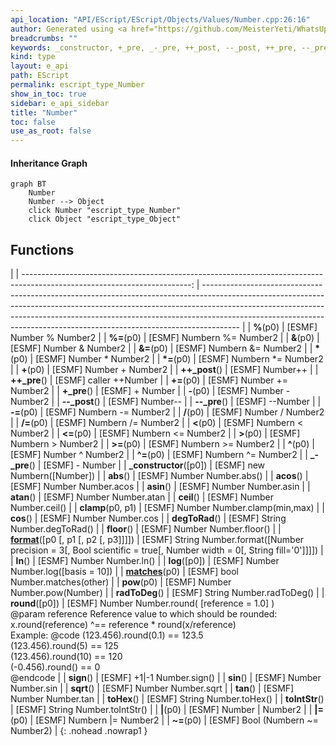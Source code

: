 ```yaml
---
api_location: "API/EScript/EScript/Objects/Values/Number.cpp:26:16"
author: Generated using <a href="https://github.com/MeisterYeti/WhatsUpDoc">WhatsUpDoc</a>
breadcrumbs: ""
keywords: _constructor, +_pre, _-_pre, ++_post, --_post, ++_pre, --_pre, abs, acos, asin, atan, ceil, cos, clamp, degToRad, floor, format, ln, log, matches, pow, radToDeg, round, sign, sin, sqrt, tan, toHex, toIntStr
kind: type
layout: e_api
path: EScript
permalink: escript_type_Number
show_in_toc: true
sidebar: e_api_sidebar
title: "Number"
toc: false
use_as_root: false
---
```


#### Inheritance Graph

```mermaid
graph BT
	Number
	Number --> Object
	click Number "escript_type_Number"
	click Object "escript_type_Object"
```

## Functions

|
| ------------------------------------------------------------------------------------------------------------------------: | --------------------------------------------------------------------------------------------------------------------------------------------------------------------------------------------------------------------------------------------------------------------------------------------------------------------------------- | 
| **%**(p0)                                                                                                                 | [ESMF] Number % Number2                                                                                                                                                                                                                                                                                                           | 
| **%=**(p0)                                                                                                                | [ESMF] Numbern %= Number2                                                                                                                                                                                                                                                                                                         | 
| **&amp;**(p0)                                                                                                             | [ESMF] Number & Number2                                                                                                                                                                                                                                                                                                           | 
| **&amp;=**(p0)                                                                                                            | [ESMF] Numbern &= Number2                                                                                                                                                                                                                                                                                                         | 
| **\***(p0)                                                                                                                | [ESMF] Number \* Number2                                                                                                                                                                                                                                                                                                          | 
| **\*=**(p0)                                                                                                               | [ESMF] Numbern \*= Number2                                                                                                                                                                                                                                                                                                        | 
| **+**(p0)                                                                                                                 | [ESMF] Number + Number2                                                                                                                                                                                                                                                                                                           | 
| **++_post**()                                                                                                             | [ESMF] Number++                                                                                                                                                                                                                                                                                                                   | 
| **++_pre**()                                                                                                              | [ESMF] caller ++Number                                                                                                                                                                                                                                                                                                            | 
| **+=**(p0)                                                                                                                | [ESMF] Number += Number2                                                                                                                                                                                                                                                                                                          | 
| **+_pre**()                                                                                                               | [ESMF] + Number                                                                                                                                                                                                                                                                                                                   | 
| **-**(p0)                                                                                                                 | [ESMF] Number - Number2                                                                                                                                                                                                                                                                                                           | 
| **\-\-_post**()                                                                                                           | [ESMF] Number--                                                                                                                                                                                                                                                                                                                   | 
| **\-\-_pre**()                                                                                                            | [ESMF] --Number                                                                                                                                                                                                                                                                                                                   | 
| **-=**(p0)                                                                                                                | [ESMF] Numbern -= Number2                                                                                                                                                                                                                                                                                                         | 
| **/**(p0)                                                                                                                 | [ESMF] Number / Number2                                                                                                                                                                                                                                                                                                           | 
| **/=**(p0)                                                                                                                | [ESMF] Numbern /= Number2                                                                                                                                                                                                                                                                                                         | 
| **&lt;**(p0)                                                                                                              | [ESMF] Numbern < Number2                                                                                                                                                                                                                                                                                                          | 
| **&lt;=**(p0)                                                                                                             | [ESMF] Numbern <= Number2                                                                                                                                                                                                                                                                                                         | 
| **&gt;**(p0)                                                                                                              | [ESMF] Numbern > Number2                                                                                                                                                                                                                                                                                                          | 
| **&gt;=**(p0)                                                                                                             | [ESMF] Numbern >= Number2                                                                                                                                                                                                                                                                                                         | 
| **^**(p0)                                                                                                                 | [ESMF] Number ^ Number2                                                                                                                                                                                                                                                                                                           | 
| **^=**(p0)                                                                                                                | [ESMF] Numbern ^= Number2                                                                                                                                                                                                                                                                                                         | 
| **_-_pre**()                                                                                                              | [ESMF] - Number                                                                                                                                                                                                                                                                                                                   | 
| **_constructor**([p0])                                                                                                    | [ESMF] new Numbern([Number])                                                                                                                                                                                                                                                                                                      | 
| **abs**()                                                                                                                 | [ESMF] Number Number.abs()                                                                                                                                                                                                                                                                                                        | 
| **acos**()                                                                                                                | [ESMF] Number Number.acos                                                                                                                                                                                                                                                                                                         | 
| **asin**()                                                                                                                | [ESMF] Number Number.asin                                                                                                                                                                                                                                                                                                         | 
| **atan**()                                                                                                                | [ESMF] Number Number.atan                                                                                                                                                                                                                                                                                                         | 
| **ceil**()                                                                                                                | [ESMF] Number Number.ceil()                                                                                                                                                                                                                                                                                                       | 
| **clamp**(p0, p1)                                                                                                         | [ESMF] Number Number.clamp(min,max)                                                                                                                                                                                                                                                                                               | 
| **cos**()                                                                                                                 | [ESMF] Number Number.cos                                                                                                                                                                                                                                                                                                          | 
| **degToRad**()                                                                                                            | [ESMF] String Number.degToRad()                                                                                                                                                                                                                                                                                                   | 
| **floor**()                                                                                                               | [ESMF] Number Number.floor()                                                                                                                                                                                                                                                                                                      | 
| **[format](classEScript_1_1Number#classEScript_1_1Number_1a058fd28317d2914869cadc1df42f78c5)**([p0 [, p1 [, p2 [, p3]]]]) | [ESMF] String Number.format([Number precision = 3[, Bool scientific = true[, Number width = 0[, String fill='0']]]])                                                                                                                                                                                                              | 
| **ln**()                                                                                                                  | [ESMF] Number Number.ln()                                                                                                                                                                                                                                                                                                         | 
| **log**([p0])                                                                                                             | [ESMF] Number Number.log([basis = 10])                                                                                                                                                                                                                                                                                            | 
| **[matches](classEScript_1_1Number#classEScript_1_1Number_1af105d397cc1f0c9b0411dd4034b0bd02)**(p0)                       | [ESMF] bool Number.matches(other)                                                                                                                                                                                                                                                                                                 | 
| **pow**(p0)                                                                                                               | [ESMF] Number Number.pow(Number)                                                                                                                                                                                                                                                                                                  | 
| **radToDeg**()                                                                                                            | [ESMF] String Number.radToDeg()                                                                                                                                                                                                                                                                                                   | 
| **round**([p0])                                                                                                           | [ESMF] Number Number.round( [reference = 1.0] )<br/>@param reference Reference value to which should be rounded:  x.round(reference) ^== reference \* round(x/reference)<br/>Example: @code (123.456).round(0.1) == 123.5<br/>	(123.456).round(5) == 125<br/>	(123.456).round(10) == 120 <br/>	(-0.456).round() == 0<br/>@endcode | 
| **sign**()                                                                                                                | [ESMF] +1\|-1 Number.sign()                                                                                                                                                                                                                                                                                                       | 
| **sin**()                                                                                                                 | [ESMF] Number Number.sin                                                                                                                                                                                                                                                                                                          | 
| **sqrt**()                                                                                                                | [ESMF] Number Number.sqrt                                                                                                                                                                                                                                                                                                         | 
| **tan**()                                                                                                                 | [ESMF] Number Number.tan                                                                                                                                                                                                                                                                                                          | 
| **toHex**()                                                                                                               | [ESMF] String Number.toHex()                                                                                                                                                                                                                                                                                                      | 
| **toIntStr**()                                                                                                            | [ESMF] String Number.toIntStr()                                                                                                                                                                                                                                                                                                   | 
| **\|**(p0)                                                                                                                | [ESMF] Number \| Number2                                                                                                                                                                                                                                                                                                          | 
| **\|=**(p0)                                                                                                               | [ESMF] Numbern \|= Number2                                                                                                                                                                                                                                                                                                        | 
| **~=**(p0)                                                                                                                | [ESMF] Bool (Numbern ~= Number2)                                                                                                                                                                                                                                                                                                  | 
{: .nohead .nowrap1 }


